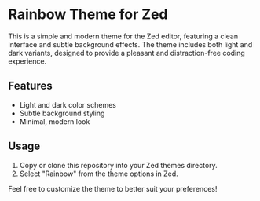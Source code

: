 # Rainbow Theme for Zed

This is a simple and modern theme for the Zed editor, featuring a clean interface and subtle background effects. The theme includes both light and dark variants, designed to provide a pleasant and distraction-free coding experience.

## Features

- Light and dark color schemes
- Subtle background styling
- Minimal, modern look

## Usage

1. Copy or clone this repository into your Zed themes directory.
2. Select "Rainbow" from the theme options in Zed.

Feel free to customize the theme to better suit your preferences!
